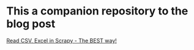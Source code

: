 # This a companion repository to the blog post
[Read CSV, Excel in Scrapy - The BEST way!](https://coderecode.com/scrapy-read-csv-excel)
